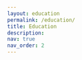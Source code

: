 ```yaml
---
layout: education
permalink: /education/
title: Education
description: 
nav: true
nav_order: 2
---
```




